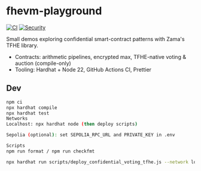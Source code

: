 # fhevm-playground

[![CI](https://github.com/papachoi/fhevm-playground/actions/workflows/ci.yml/badge.svg?branch=main)](https://github.com/papachoi/fhevm-playground/actions/workflows/ci.yml) [![Security](https://github.com/papachoi/fhevm-playground/actions/workflows/security.yml/badge.svg?branch=main)](https://github.com/papachoi/fhevm-playground/actions/workflows/security.yml)


Small demos exploring confidential smart-contract patterns with Zama's TFHE library.
- Contracts: arithmetic pipelines, encrypted max, TFHE-native voting & auction (compile-only)
- Tooling: Hardhat + Node 22, GitHub Actions CI, Prettier

## Dev
```bash
npm ci
npx hardhat compile
npx hardhat test
Networks
Localhost: npx hardhat node (then deploy scripts)

Sepolia (optional): set SEPOLIA_RPC_URL and PRIVATE_KEY in .env

Scripts
npm run format / npm run checkfmt

npx hardhat run scripts/deploy_confidential_voting_tfhe.js --network localhost
